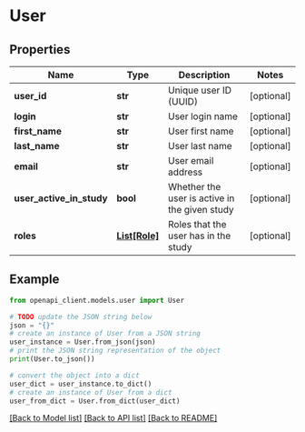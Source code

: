 # User


## Properties

Name | Type | Description | Notes
------------ | ------------- | ------------- | -------------
**user_id** | **str** | Unique user ID (UUID) | [optional] 
**login** | **str** | User login name | [optional] 
**first_name** | **str** | User first name | [optional] 
**last_name** | **str** | User last name | [optional] 
**email** | **str** | User email address | [optional] 
**user_active_in_study** | **bool** | Whether the user is active in the given study | [optional] 
**roles** | [**List[Role]**](Role.md) | Roles that the user has in the study | [optional] 

## Example

```python
from openapi_client.models.user import User

# TODO update the JSON string below
json = "{}"
# create an instance of User from a JSON string
user_instance = User.from_json(json)
# print the JSON string representation of the object
print(User.to_json())

# convert the object into a dict
user_dict = user_instance.to_dict()
# create an instance of User from a dict
user_from_dict = User.from_dict(user_dict)
```
[[Back to Model list]](../README.md#documentation-for-models) [[Back to API list]](../README.md#documentation-for-api-endpoints) [[Back to README]](../README.md)


